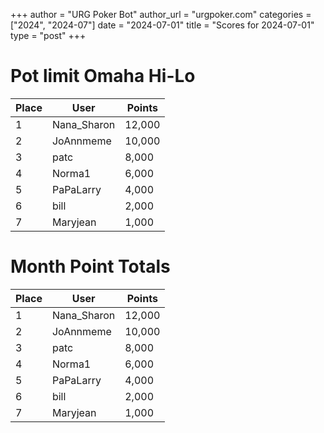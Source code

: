 +++
author = "URG Poker Bot"
author_url = "urgpoker.com"
categories = ["2024", "2024-07"]
date = "2024-07-01"
title = "Scores for 2024-07-01"
type = "post"
+++
# Pot limit Omaha Hi-Lo

| Place | User | Points |
|-------|------|--------|
| 1 | Nana_Sharon | 12,000 |
| 2 | JoAnnmeme | 10,000 |
| 3 | patc | 8,000 |
| 4 | Norma1 | 6,000 |
| 5 | PaPaLarry | 4,000 |
| 6 | bill | 2,000 |
| 7 | Maryjean | 1,000 |

# Month Point Totals

| Place | User | Points |
|-------|------|--------|
| 1 | Nana_Sharon | 12,000 |
| 2 | JoAnnmeme | 10,000 |
| 3 | patc | 8,000 |
| 4 | Norma1 | 6,000 |
| 5 | PaPaLarry | 4,000 |
| 6 | bill | 2,000 |
| 7 | Maryjean | 1,000 |

